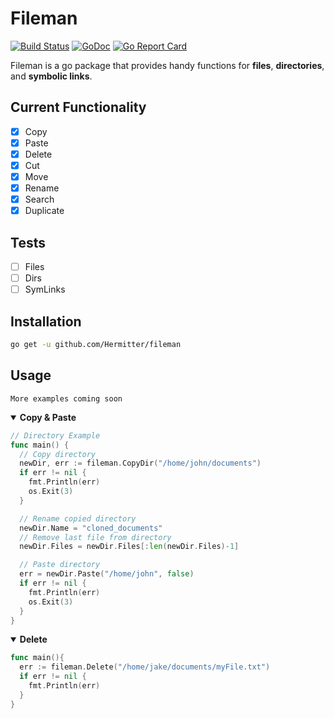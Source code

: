 # Fileman
[![Build Status](https://travis-ci.com/Hermitter/fileman.svg?branch=master)](https://travis-ci.com/Hermitter/fileman)
[![GoDoc](https://godoc.org/github.com/Hermitter/fileman?status.svg)](https://godoc.org/github.com/Hermitter/fileman)
[![Go Report Card](https://goreportcard.com/badge/github.com/hermitter/fileman)](https://goreportcard.com/report/github.com/hermitter/fileman)

Fileman is a go package that provides handy functions for **files**, **directories**, and **symbolic links**.

## Current Functionality
- [x] Copy
- [x] Paste
- [x] Delete
- [x] Cut
- [x] Move
- [x] Rename
- [x] Search
- [x] Duplicate

## Tests
- [ ] Files
- [ ] Dirs
- [ ] SymLinks

## Installation
```bash
go get -u github.com/Hermitter/fileman
```

## Usage
`More examples coming soon`
<details open>
<summary><b>Copy & Paste</b></summary>

```go
// Directory Example
func main() {
  // Copy directory
  newDir, err := fileman.CopyDir("/home/john/documents")
  if err != nil {
    fmt.Println(err)
    os.Exit(3)
  }

  // Rename copied directory
  newDir.Name = "cloned_documents"
  // Remove last file from directory
  newDir.Files = newDir.Files[:len(newDir.Files)-1]

  // Paste directory
  err = newDir.Paste("/home/john", false)
  if err != nil {
    fmt.Println(err)
    os.Exit(3)
  }
}
```
</details>

<details open>
<summary><b>Delete</b></summary>

```go
func main(){
  err := fileman.Delete("/home/jake/documents/myFile.txt")
  if err != nil {
    fmt.Println(err)
  }
}
```
</details>

